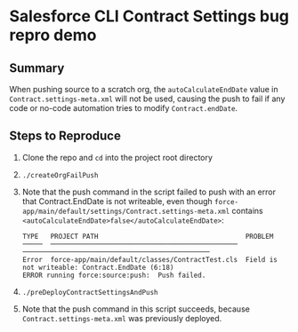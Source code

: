 # Salesforce CLI Contract Settings bug repro demo

## Summary

When pushing source to a scratch org, the `autoCalculateEndDate` value in `Contract.settings-meta.xml` will not be used, causing the push to fail if any code or no-code automation tries to modify `Contract.endDate`.

## Steps to Reproduce

1.  Clone the repo and `cd` into the project root directory
2.  `./createOrgFailPush`
3.  Note that the push command in the script failed to push with an error that Contract.EndDate is not writeable, even though `force-app/main/default/settings/Contract.settings-meta.xml` contains `<autoCalculateEndDate>false</autoCalculateEndDate>`:
    
    ```
    TYPE   PROJECT PATH                                     PROBLEM
    ─────  ───────────────────────────────────────────────  ───────────────────────────────────────────────         
    Error  force-app/main/default/classes/ContractTest.cls  Field is not writeable: Contract.EndDate (6:18)         
    ERROR running force:source:push:  Push failed.          
    ```
    
4.  `./preDeployContractSettingsAndPush`
5.  Note that the push command in this script succeeds, because `Contract.settings-meta.xml` was previously deployed.
